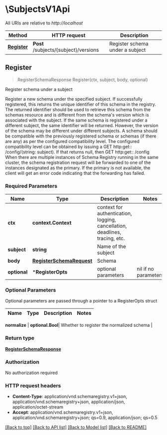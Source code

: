# \SubjectsV1Api

All URIs are relative to *http://localhost*

Method | HTTP request | Description
------------- | ------------- | -------------
[**Register**](SubjectsV1Api.md#Register) | **Post** /subjects/{subject}/versions | Register schema under a subject



## Register

> RegisterSchemaResponse Register(ctx, subject, body, optional)

Register schema under a subject

Register a new schema under the specified subject. If successfully registered, this returns the unique identifier of this schema in the registry. The returned identifier should be used to retrieve this schema from the schemas resource and is different from the schema's version which is associated with the subject. If the same schema is registered under a different subject, the same identifier will be returned. However, the version of the schema may be different under different subjects. A schema should be compatible with the previously registered schema or schemas (if there are any) as per the configured compatibility level. The configured compatibility level can be obtained by issuing a GET http:get:: /config/(string: subject). If that returns null, then GET http:get:: /config When there are multiple instances of Schema Registry running in the same cluster, the schema registration request will be forwarded to one of the instances designated as the primary. If the primary is not available, the client will get an error code indicating that the forwarding has failed.

### Required Parameters


Name | Type | Description  | Notes
------------- | ------------- | ------------- | -------------
**ctx** | **context.Context** | context for authentication, logging, cancellation, deadlines, tracing, etc.
**subject** | **string**| Name of the subject | 
**body** | [**RegisterSchemaRequest**](RegisterSchemaRequest.md)| Schema | 
 **optional** | ***RegisterOpts** | optional parameters | nil if no parameters

### Optional Parameters

Optional parameters are passed through a pointer to a RegisterOpts struct


Name | Type | Description  | Notes
------------- | ------------- | ------------- | -------------


 **normalize** | **optional.Bool**| Whether to register the normalized schema | 

### Return type

[**RegisterSchemaResponse**](RegisterSchemaResponse.md)

### Authorization

No authorization required

### HTTP request headers

- **Content-Type**: application/vnd.schemaregistry.v1+json, application/vnd.schemaregistry+json, application/json, application/octet-stream
- **Accept**: application/vnd.schemaregistry.v1+json, application/vnd.schemaregistry+json; qs=0.9, application/json; qs=0.5

[[Back to top]](#) [[Back to API list]](../README.md#documentation-for-api-endpoints)
[[Back to Model list]](../README.md#documentation-for-models)
[[Back to README]](../README.md)

